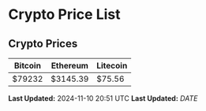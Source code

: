 # Crypto Price List

## Crypto Prices
| Bitcoin | Ethereum | Litecoin |
| ------- | -------- | -------- |
| $79232 | $3145.39 | $75.56 |
**Last Updated:** 2024-11-10 20:51 UTC
**Last Updated:** $DATE$
